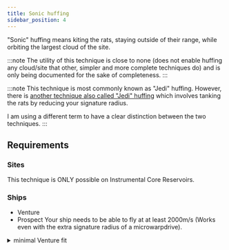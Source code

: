 ```yaml
---
title: Sonic huffing
sidebar_position: 4
---
```


"Sonic" huffing means kiting the rats, staying outside of their range, while orbiting the largest cloud of the site.

:::note
The utility of this technique is close to none (does not enable huffing any cloud/site that other, simpler and more complete techniques do) and is only being documented for the sake of completeness.
:::

:::note
This technique is most commonly known as "Jedi" huffing. However, there is [another technique also called "Jedi" huffing](./jedi-huffing) which involves tanking the rats by reducing your signature radius.

I am using a different term to have a clear distinction between the two techniques.
:::

## Requirements

### Sites
This technique is ONLY possible on Instrumental Core Reservoirs.

### Ships
 - Venture
 - Prospect
Your ship needs to be able to fly at at least 2000m/s (Works even with the extra signature radius of a microwarpdrive).
<details>
  <summary>minimal Venture fit</summary>
```
[Venture, Sonic huffer]
Warp Core Stabilizer I

5MN Y-T8 Compact Microwarpdrive

Gas Cloud Scoop I
Gas Cloud Scoop I
Core Probe Launcher I

Small Polycarbon Engine Housing I
Small Polycarbon Engine Housing I
Small Polycarbon Engine Housing I




Core Scanner Probe I x8
```
</details>
<details>
  <summary>Prospect fit</summary>
```
[Prospect, Sonic huffer]
Warp Core Stabilizer I
Type-D Restrained Inertial Stabilizers
Type-D Restrained Inertial Stabilizers
Type-D Restrained Inertial Stabilizers

5MN Y-T8 Compact Microwarpdrive

Gas Cloud Scoop II
Gas Cloud Scoop II
Covert Ops Cloaking Device II

Small Polycarbon Engine Housing I
Small Polycarbon Engine Housing I




Core Scanner Probe I x8
Core Probe Launcher I x1
Mobile Depot x1
```
</details>

## How to

:::iframe

<iframe width="900" height="506" src="https://www.youtube.com/embed/cAkzNjrsUxo" frameborder="0" allowfullscreen></iframe> :::
